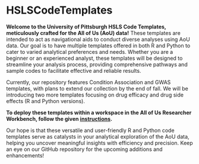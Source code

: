 # HSLSCodeTemplates

**Welcome to the University of Pittsburgh HSLS Code Templates, meticulously crafted for the All of Us (AoU) data!** These templates are intended to act as navigational aids to conduct diverse analyses using AoU data. Our goal is to have multiple templates offered in both R and Python to cater to varied analytical preferences and needs. Whether you are a beginner or an experienced analyst, these templates will be designed to streamline your analysis process, providing comprehensive pathways and sample codes to facilitate effective and reliable results.

Currently, our repository features Condition Association and GWAS templates, with plans to extend our collection by the end of fall. We will be introducing two more templates focusing on drug efficacy and drug side effects (R and Python versions).

**To deploy these templates within a workspace in the All of Us Researcher Workbench, follow the given [instructions](https://support.researchallofus.org/hc/en-us/articles/360042684051-Are-external-coding-files-able-to-be-imported-for-analysis-).**

Our hope is that these versatile and user-friendly R and Python code templates serve as catalysts in your analytical exploration of the AoU data, helping you uncover meaningful insights with efficiency and precision. Keep an eye on our GitHub repository for the upcoming additions and enhancements!

